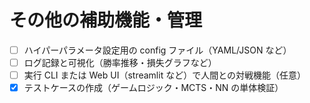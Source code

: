 # その他の補助機能・管理

- [ ] ハイパーパラメータ設定用の config ファイル（YAML/JSON など）
- [ ] ログ記録と可視化（勝率推移・損失グラフなど）
- [ ] 実行 CLI または Web UI（streamlit など）で人間との対戦機能（任意）
- [x] テストケースの作成（ゲームロジック・MCTS・NN の単体検証）
